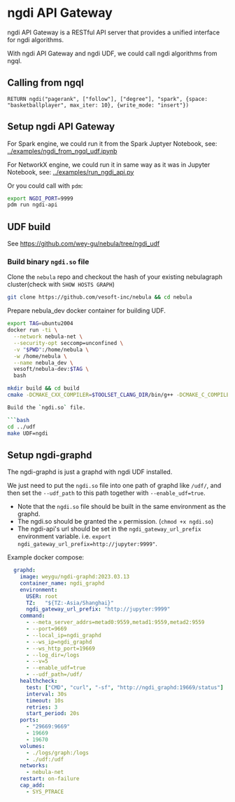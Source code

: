 
# ngdi API Gateway

ngdi API Gateway is a RESTful API server that provides a unified interface for ngdi algorithms.

With ngdi API Gateway and ngdi UDF, we could call ngdi algorithms from ngql.

## Calling from ngql

```cypher
RETURN ngdi("pagerank", ["follow"], ["degree"], "spark", {space: "basketballplayer", max_iter: 10}, {write_mode: "insert"})
```

## Setup ngdi API Gateway

For Spark engine, we could run it from the Spark Juptyer Notebook, see: [../examples/ngdi_from_ngql_udf.ipynb](https://github.com/wey-gu/nebulagraph-di/blob/main/examples/ngdi_from_ngql_udf.ipynb)

For NetworkX engine, we could run it in same way as it was in Jupyter Notebook, see: [../examples/run_ngdi_api.py](https://github.com/wey-gu/nebulagraph-di/blob/main/examples/run_ngdi_api.py)

Or you could call with `pdm`:

```bash
export NGDI_PORT=9999
pdm run ngdi-api
```

## UDF build

See https://github.com/wey-gu/nebula/tree/ngdi_udf

### Build binary `ngdi.so` file

Clone the `nebula` repo and checkout the hash of your existing nebulagraph cluster(check with `SHOW HOSTS GRAPH`)

```bash
git clone https://github.com/vesoft-inc/nebula && cd nebula
```

Prepare nebula_dev docker container for building UDF.

```bash
export TAG=ubuntu2004
docker run -ti \
  --network nebula-net \
  --security-opt seccomp=unconfined \
  -v "$PWD":/home/nebula \
  -w /home/nebula \
  --name nebula_dev \
  vesoft/nebula-dev:$TAG \
  bash

mkdir build && cd build
cmake -DCMAKE_CXX_COMPILER=$TOOLSET_CLANG_DIR/bin/g++ -DCMAKE_C_COMPILER=$TOOLSET_CLANG_DIR/bin/gcc -DENABLE_WERROR=OFF -DCMAKE_BUILD_TYPE=Release -DENABLE_TESTING=OFF ..

Build the `ngdi.so` file.

```bash
cd ../udf
make UDF=ngdi
```

## Setup ngdi-graphd

The ngdi-graphd is just a graphd with ngdi UDF installed.

We just need to put the `ngdi.so` file into one path of graphd like `/udf/`, and then set the `--udf_path` to this path together with `--enable_udf=true`.

- Note that the `ngdi.so` file should be built in the same environment as the graphd.
- The ngdi.so should be granted the `x` permission. (`chmod +x ngdi.so`)
- The ngdi-api's url should be set in the `ngdi_gateway_url_prefix` environment variable. i.e. `export ngdi_gateway_url_prefix=http://jupyter:9999"`.

Example docker compose:

```yaml
  graphd:
    image: weygu/ngdi-graphd:2023.03.13
    container_name: ngdi_graphd
    environment:
      USER: root
      TZ:   "${TZ:-Asia/Shanghai}"
      ngdi_gateway_url_prefix: "http://jupyter:9999"
    command:
      - --meta_server_addrs=metad0:9559,metad1:9559,metad2:9559
      - --port=9669
      - --local_ip=ngdi_graphd
      - --ws_ip=ngdi_graphd
      - --ws_http_port=19669
      - --log_dir=/logs
      - --v=5
      - --enable_udf=true
      - --udf_path=/udf/
    healthcheck:
      test: ["CMD", "curl", "-sf", "http://ngdi_graphd:19669/status"]
      interval: 30s
      timeout: 10s
      retries: 3
      start_period: 20s
    ports:
      - "29669:9669"
      - 19669
      - 19670
    volumes:
      - ./logs/graph:/logs
      - ./udf:/udf
    networks:
      - nebula-net
    restart: on-failure
    cap_add:
      - SYS_PTRACE
```